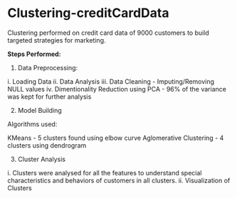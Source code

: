 # Clustering-creditCardData
Clustering performed on credit card data of 9000 customers to build targeted strategies for marketing.

**Steps Performed:**

1. Data Preprocessing:

i. Loading Data
ii. Data Analysis
iii. Data Cleaning - Imputing/Removing NULL values
iv. Dimentionality Reduction using PCA - 96% of the variance was kept for further analysis

2. Model Building

Algorithms used:

KMeans - 5 clusters found using elbow curve
Aglomerative Clustering - 4 clusters using dendrogram

3. Cluster Analysis

i. Clusters were analysed for all the features to understand special characteristics and behaviors of customers in all clusters.
ii. Visualization of Clusters
